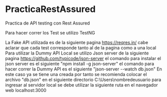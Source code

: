 # PracticaRestAssured
 Practica de API testing con Rest Assured
 
 Para hacer correr los Test se utilizo TestNG
 
 La Fake API utilizada es de la siguiente pagina https://reqres.in/ 
 cabe aclarar que cada test corresponde tanto al de la pagina como a una local
 Para utilizar la Dummy API Local se utilizo Json server de la siguiente pagina https://github.com/typicode/json-server
 el comando para instalar el json server es el siguiente
 "npm install -g json-server"
 el comando para hacer correr la Dummy API es el siguiente
 "json-server --watch db.json"
 En este caso ya se tiene una creada por tanto se recomienda colocar el archivo "db.json" en el siguiente directorio
 C:\Users\nombredeusuario
 para ingresar al servidor local se debe utilizar la siguiente ruta en el navegador web
localhost:3000
 
